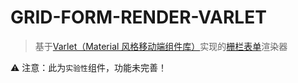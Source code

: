 # GRID-FORM-RENDER-VARLET
> 基于[Varlet（Material 风格移动端组件库）](https://varlet.gitee.io/varlet-ui/)实现的[栅栏表单](https://github.com/0604hx/grid-form)渲染器

⚠ 注意：此为`实验性`组件，功能未完善！
